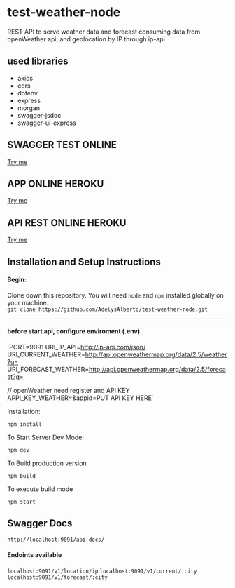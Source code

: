 # test-weather-node

REST API to serve weather data and forecast consuming data from openWeather api, and geolocation by IP through ip-api

## used libraries
* axios
* cors
* dotenv
* express
* morgan
* swagger-jsdoc
* swagger-ui-express

## SWAGGER TEST ONLINE 
[Try me](https://wather-adalbeca.herokuapp.com/api-docs "API IN HEROKU")

## APP ONLINE HEROKU
[Try me](https://weather-adalbeca-react.herokuapp.com/ "APP IN HEROKU" )

## API REST ONLINE HEROKU
[Try me](https://wather-adalbeca.herokuapp.com/v1 "API IN HEROKU" )

## Installation and Setup Instructions

#### Begin:  

Clone down this repository. You will need `node` and `npm` installed globally on your machine.  
`git clone https://github.com/AdelysAlberto/test-weather-node.git`  

---
#### before start api, configure enviroment (.env)
`PORT=9091
URI_IP_API=http://ip-api.com/json/
URI_CURRENT_WEATHER=http://api.openweathermap.org/data/2.5/weather?q=
URI_FORECAST_WEATHER=http://api.openweathermap.org/data/2.5/forecast?q=

// openWeather need register and API KEY
APPI_KEY_WEATHER=&appid=PUT API KEY HERE`


Installation:

`npm install`  

To Start Server Dev Mode:

`npm dev`  

To Build production version

`npm build`  

To execute build mode 

`npm start`  



## Swagger Docs
`http://localhost:9091/api-docs/`

####  Endoints available
`localhost:9091/v1/location/ip` 
`localhost:9091/v1/current/:city` 
`localhost:9091/v1/forecast/:city`
